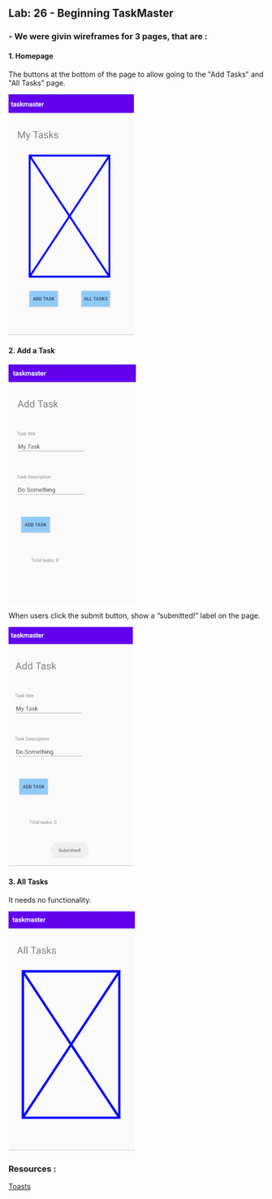 ## Lab: 26 - Beginning TaskMaster

### - We were givin wireframes for 3 pages, that are : 

#### 1. **Homepage**
The buttons at the bottom of the page to allow going to the "Add Tasks" and "All Tasks" page.

![Home Page](../screenshots/lab26/home_page.png)

#### 2. **Add a Task**

![Add A Task Page](../screenshots/lab26/add_a_task.png)

When users click the submit button, show a “submitted!” label on the page.

![Add A Task Page - On button Click](../screenshots/lab26/add_a_task_submitted.png)

#### 3. **All Tasks**
It needs no functionality.

![All Tasks Page](../screenshots/lab26/all_tasks.png)

### Resources :

[Toasts](https://developer.android.com/guide/topics/ui/notifiers/toasts.html)